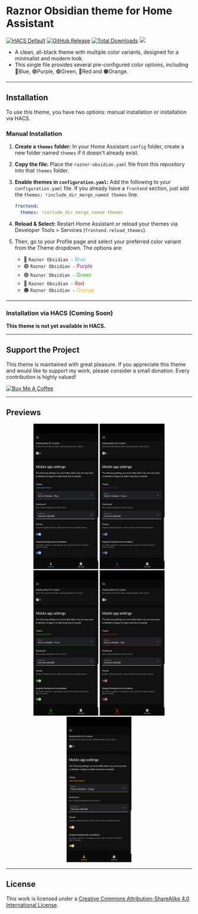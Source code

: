 # Raznor Obsidian theme for Home Assistant
<p align="left">
  <a href="https://github.com/hacs/default" target="_blank"><img src="https://img.shields.io/badge/HACS-Default-21B4F0.svg?style=for-the-badge" alt="HACS Default"></a>
  <a href="https://github.com/Raznor09/raznor-obsidian/releases/latest" target="_blank"><img src="https://img.shields.io/github/v/release/Raznor09/raznor-obsidian?style=for-the-badge" alt="GitHub Release"></a>
  <a href="https://github.com/Raznor09/raznor-obsidian/releases" target="_blank"><img src="https://img.shields.io/github/downloads/Raznor09/raznor-obsidian/total?style=for-the-badge" alt="Total Downloads"></a>
  <a href="https://coff.ee/raznor09" target="_blank"><img src="https://img.shields.io/badge/COFFEE-8A2BE2?label=BUY%20ME%20A"></a></p>
  
- A clean, all-black theme with multiple color variants, designed for a minimalist and modern look.
- This single file provides several pre-configured color options, including 🔵Blue, 🟣Purple, 🟢Green, 🔴Red and 🟠Orange.

---

## Installation

To use this theme, you have two options: manual installation or installation via HACS.

### Manual Installation

1.  **Create a `themes` folder:** In your Home Assistant `config` folder, create a new folder named `themes` if it doesn't already exist.
2.  **Copy the file:** Place the `raznor-obsidian.yaml` file from this repository into that `themes` folder.
3.  **Enable themes in `configuration.yaml`:** Add the following to your `configuration.yaml` file. If you already have a `frontend` section, just add the `themes: !include_dir_merge_named themes` line.

    ```yaml
    frontend:
      themes: !include_dir_merge_named themes
    ```
4.  **Reload & Select:** Restart Home Assistant or reload your themes via Developer Tools > Services (`frontend.reload_themes`).
5.  Then, go to your Profile page and select your preferred color variant from the Theme dropdown. The options are:
    * 🔵 `Raznor Obsidian -` <font color="#53B3FF">Blue</font>
    * 🟣 `Raznor Obsidian -` <font color="#7E1AB2">Purple</font>
    * 🟢 `Raznor Obsidian -` <font color="#1AB21A">Green</font>
    * 🔴 `Raznor Obsidian -` <font color="#FF1A1A">Red</font>
    * 🟠 `Raznor Obsidian -` <font color="#FFB21A">Orange</font>

---

### Installation via HACS (Coming Soon)

**This theme is not yet available in HACS.**

---

## Support the Project

This theme is maintained with great pleasure. If you appreciate this theme and would like to support my work, please consider a small donation. Every contribution is highly valued!

<a href="https://coff.ee/raznor09" target="_blank" rel="noreferrer noopener"><img src="https://cdn.buymeacoffee.com/buttons/v2/default-blue.png" alt="Buy Me A Coffee" width="150px"></a>

---

## Previews

<p align="center"><a href="https://raw.githubusercontent.com/Raznor09/raznor-obsidian/main/images/blue.png">
  <img alt="Blue theme preview" src="https://raw.githubusercontent.com/Raznor09/raznor-obsidian/main/images/blue.png" width="35%"></a>
  <a href="https://raw.githubusercontent.com/Raznor09/raznor-obsidian/main/images/purple.png">
  <img alt="Purple theme preview" src="https://raw.githubusercontent.com/Raznor09/raznor-obsidian/main/images/purple.png" width="35%"></a>
    <a href="https://raw.githubusercontent.com/Raznor09/raznor-obsidian/main/images/green.png">
  <img alt="Green theme preview" src="https://raw.githubusercontent.com/Raznor09/raznor-obsidian/main/images/green.png" width="35%"></a>
      <a href="https://raw.githubusercontent.com/Raznor09/raznor-obsidian/main/images/red.png">
  <img alt="Red theme preview" src="https://raw.githubusercontent.com/Raznor09/raznor-obsidian/main/images/red.png" width="35%"></a>
        <a href="https://raw.githubusercontent.com/Raznor09/raznor-obsidian/main/images/orange.png">
  <img alt="Orange theme preview" src="https://raw.githubusercontent.com/Raznor09/raznor-obsidian/main/images/orange.png" width="35%"></a>
</p>

---

## License
This work is licensed under a [Creative Commons Attribution-ShareAlike 4.0 International License](http://creativecommons.org/licenses/by-sa/4.0/).
